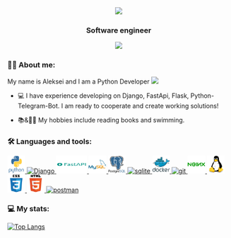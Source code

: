 <div id="header" align="center">
  <img src="https://i.giphy.com/media/v1.Y2lkPTc5MGI3NjExcjM0Y3Ywcmkxajk0YW44N2k1d2toMmFpN3ZsOXpqb3Y4anNiNmVmNCZlcD12MV9pbnRlcm5hbF9naWZfYnlfaWQmY3Q9Zw/2uxxXyTRFgIJaOZJTb/giphy.gif" width="300"/>
  <h3>Software engineer</h3>
  <a href="https://t.me/aaaquaaa">
    <img src="https://img.shields.io/badge/Telegram-blue?logo=Telegram&logoColor=Blue&style=for-the-badge">
  </a>
</div>

### :man_technologist: About me:
My name is Aleksei and I am a Python Developer  <img src="https://media.giphy.com/media/WUlplcMpOCEmTGBtBW/giphy.gif" width="30">
- :computer: I have experience developing on Django, FastApi, Flask, Python-Telegram-Bot. I am ready to cooperate and create working solutions!

- :books:&:swimming_man: My hobbies include reading books and swimming.

### :hammer_and_wrench: Languages and tools: 
<div>
  <a href="https://www.python.org" target="_blank" rel="noreferrer"> <img src="https://github.com/devicons/devicon/blob/master/icons/python/python-original-wordmark.svg" title="Python" alt="Python" width="40" height="40"/> </a>
  <a href="https://www.djangoproject.com/" target="_blank" rel="noreferrer"> <img src="https://static.djangoproject.com/img/logos/django-logo-negative.svg" title="Django" alt="Django" width="70" height="40"/> </a>
  <a href="https://fastapi.tiangolo.com/" target="_blank" rel="noreferrer"> <img src="https://github.com/devicons/devicon/blob/master/icons/fastapi/fastapi-original-wordmark.svg" title="Fastapi" alt="Fastapi" width="70" height="40"/> </a>
  <a href="https://www.mysql.com/" target="_blank" rel="noreferrer"> <img src="https://raw.githubusercontent.com/devicons/devicon/master/icons/mysql/mysql-original-wordmark.svg" alt="mysql" width="40" height="40"/> </a>  
  <a href="https://www.postgresql.org" target="_blank" rel="noreferrer"> <img src="https://raw.githubusercontent.com/devicons/devicon/master/icons/postgresql/postgresql-original-wordmark.svg" alt="postgresql" width="40" height="40"/> </a>
  <a href="https://www.sqlite.org/" target="_blank" rel="noreferrer"> <img src="https://www.vectorlogo.zone/logos/sqlite/sqlite-icon.svg" alt="sqlite" width="40" height="40"/> </a>
  <a href="https://www.docker.com/" target="_blank" rel="noreferrer"> <img src="https://raw.githubusercontent.com/devicons/devicon/master/icons/docker/docker-original-wordmark.svg" alt="docker" width="40" height="40"/> </a> 
  <a href="https://git-scm.com/" target="_blank" rel="noreferrer"> <img src="https://www.vectorlogo.zone/logos/git-scm/git-scm-icon.svg" alt="git" width="40" height="40"/> </a>
  <a href="https://www.nginx.com" target="_blank" rel="noreferrer"> <img src="https://raw.githubusercontent.com/devicons/devicon/master/icons/nginx/nginx-original.svg" alt="nginx" width="40" height="40"/> </a>
  <a href="https://www.linux.org/" target="_blank" rel="noreferrer"> <img src="https://raw.githubusercontent.com/devicons/devicon/master/icons/linux/linux-original.svg" alt="linux" width="40" height="40"/> </a> 
  <a href="https://www.w3schools.com/css/" target="_blank" rel="noreferrer"> <img src="https://raw.githubusercontent.com/devicons/devicon/master/icons/css3/css3-original-wordmark.svg" alt="css3" width="40" height="40"/> </a> 
  <a href="https://www.w3.org/html/" target="_blank" rel="noreferrer"> <img src="https://raw.githubusercontent.com/devicons/devicon/master/icons/html5/html5-original-wordmark.svg" alt="html5" width="40" height="40"/> </a> 
  <a href="https://postman.com" target="_blank" rel="noreferrer"> <img src="https://www.vectorlogo.zone/logos/getpostman/getpostman-icon.svg" alt="postman" width="40" height="40"/> </a>  
</div>

### :computer: My stats: 
[![Top Langs](https://github-readme-stats.vercel.app/api/top-langs/?username=Aqua178&layout=compact&theme=vision-friendly-dark)](https://github.com/anuraghazra/github-readme-stats)
